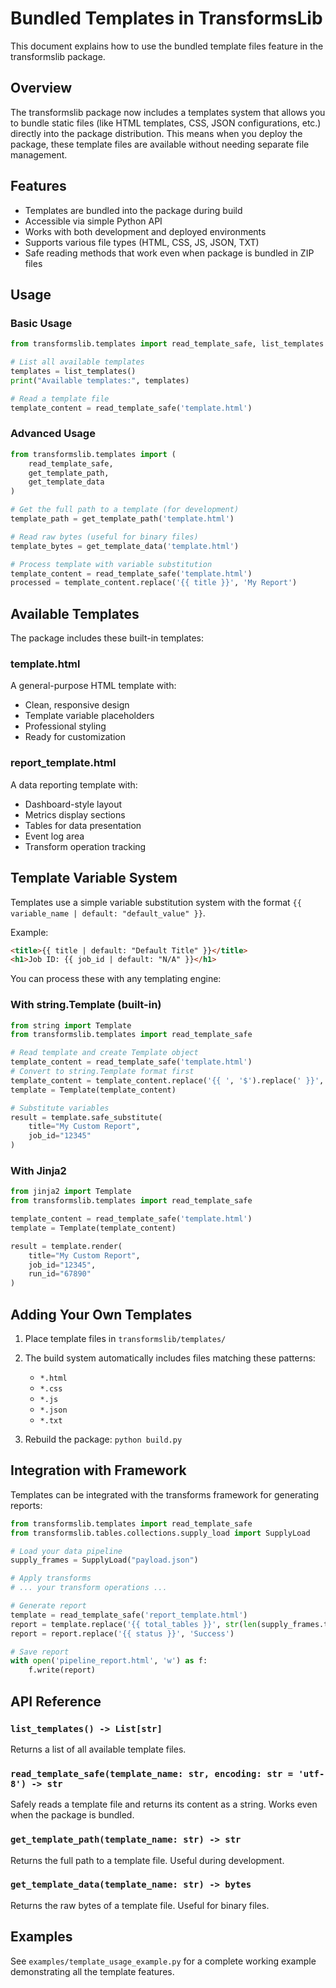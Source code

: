 # Bundled Templates in TransformsLib

This document explains how to use the bundled template files feature in the transformslib package.

## Overview

The transformslib package now includes a templates system that allows you to bundle static files (like HTML templates, CSS, JSON configurations, etc.) directly into the package distribution. This means when you deploy the package, these template files are available without needing separate file management.

## Features

- Templates are bundled into the package during build
- Accessible via simple Python API
- Works with both development and deployed environments
- Supports various file types (HTML, CSS, JS, JSON, TXT)
- Safe reading methods that work even when package is bundled in ZIP files

## Usage

### Basic Usage

```python
from transformslib.templates import read_template_safe, list_templates

# List all available templates
templates = list_templates()
print("Available templates:", templates)

# Read a template file
template_content = read_template_safe('template.html')
```

### Advanced Usage

```python
from transformslib.templates import (
    read_template_safe, 
    get_template_path, 
    get_template_data
)

# Get the full path to a template (for development)
template_path = get_template_path('template.html')

# Read raw bytes (useful for binary files)
template_bytes = get_template_data('template.html')

# Process template with variable substitution
template_content = read_template_safe('template.html')
processed = template_content.replace('{{ title }}', 'My Report')
```

## Available Templates

The package includes these built-in templates:

### template.html
A general-purpose HTML template with:
- Clean, responsive design
- Template variable placeholders
- Professional styling
- Ready for customization

### report_template.html
A data reporting template with:
- Dashboard-style layout
- Metrics display sections
- Tables for data presentation
- Event log area
- Transform operation tracking

## Template Variable System

Templates use a simple variable substitution system with the format `{{ variable_name | default: "default_value" }}`.

Example:
```html
<title>{{ title | default: "Default Title" }}</title>
<h1>Job ID: {{ job_id | default: "N/A" }}</h1>
```

You can process these with any templating engine:

### With string.Template (built-in)
```python
from string import Template
from transformslib.templates import read_template_safe

# Read template and create Template object
template_content = read_template_safe('template.html')
# Convert to string.Template format first
template_content = template_content.replace('{{ ', '$').replace(' }}', '')
template = Template(template_content)

# Substitute variables
result = template.safe_substitute(
    title="My Custom Report",
    job_id="12345"
)
```

### With Jinja2
```python
from jinja2 import Template
from transformslib.templates import read_template_safe

template_content = read_template_safe('template.html')
template = Template(template_content)

result = template.render(
    title="My Custom Report",
    job_id="12345",
    run_id="67890"
)
```

## Adding Your Own Templates

1. Place template files in `transformslib/templates/`
2. The build system automatically includes files matching these patterns:
   - `*.html`
   - `*.css`
   - `*.js`
   - `*.json`
   - `*.txt`

3. Rebuild the package: `python build.py`

## Integration with Framework

Templates can be integrated with the transforms framework for generating reports:

```python
from transformslib.templates import read_template_safe
from transformslib.tables.collections.supply_load import SupplyLoad

# Load your data pipeline
supply_frames = SupplyLoad("payload.json")

# Apply transforms
# ... your transform operations ...

# Generate report
template = read_template_safe('report_template.html')
report = template.replace('{{ total_tables }}', str(len(supply_frames.tables)))
report = report.replace('{{ status }}', 'Success')

# Save report
with open('pipeline_report.html', 'w') as f:
    f.write(report)
```

## API Reference

### `list_templates() -> List[str]`
Returns a list of all available template files.

### `read_template_safe(template_name: str, encoding: str = 'utf-8') -> str`
Safely reads a template file and returns its content as a string. Works even when the package is bundled.

### `get_template_path(template_name: str) -> str`
Returns the full path to a template file. Useful during development.

### `get_template_data(template_name: str) -> bytes`
Returns the raw bytes of a template file. Useful for binary files.

## Examples

See `examples/template_usage_example.py` for a complete working example demonstrating all the template features.